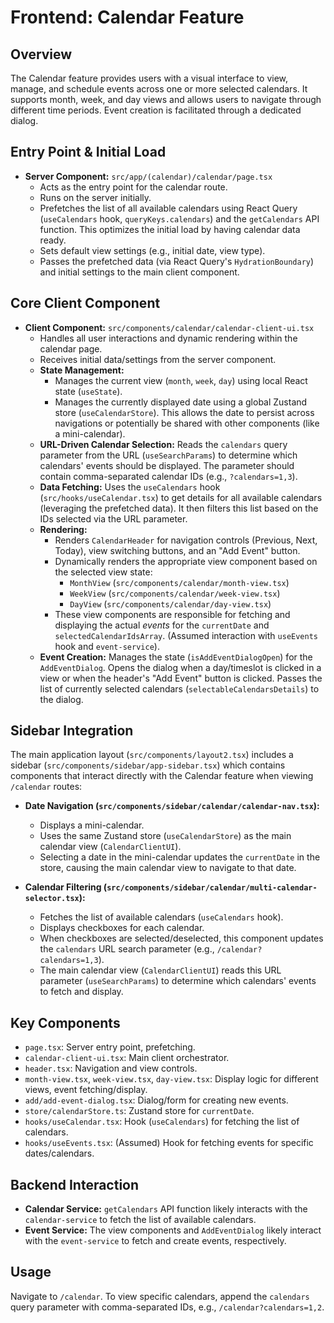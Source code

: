 # Frontend: Calendar Feature

## Overview

The Calendar feature provides users with a visual interface to view, manage, and schedule events across one or more selected calendars. It supports month, week, and day views and allows users to navigate through different time periods. Event creation is facilitated through a dedicated dialog.

## Entry Point & Initial Load

- **Server Component:** `src/app/(calendar)/calendar/page.tsx`
  - Acts as the entry point for the calendar route.
  - Runs on the server initially.
  - Prefetches the list of all available calendars using React Query (`useCalendars` hook, `queryKeys.calendars`) and the `getCalendars` API function. This optimizes the initial load by having calendar data ready.
  - Sets default view settings (e.g., initial date, view type).
  - Passes the prefetched data (via React Query's `HydrationBoundary`) and initial settings to the main client component.

## Core Client Component

- **Client Component:** `src/components/calendar/calendar-client-ui.tsx`
  - Handles all user interactions and dynamic rendering within the calendar page.
  - Receives initial data/settings from the server component.
  - **State Management:**
    - Manages the current view (`month`, `week`, `day`) using local React state (`useState`).
    - Manages the currently displayed date using a global Zustand store (`useCalendarStore`). This allows the date to persist across navigations or potentially be shared with other components (like a mini-calendar).
  - **URL-Driven Calendar Selection:** Reads the `calendars` query parameter from the URL (`useSearchParams`) to determine which calendars' events should be displayed. The parameter should contain comma-separated calendar IDs (e.g., `?calendars=1,3`).
  - **Data Fetching:** Uses the `useCalendars` hook (`src/hooks/useCalendar.tsx`) to get details for all available calendars (leveraging the prefetched data). It then filters this list based on the IDs selected via the URL parameter.
  - **Rendering:**
    - Renders `CalendarHeader` for navigation controls (Previous, Next, Today), view switching buttons, and an "Add Event" button.
    - Dynamically renders the appropriate view component based on the selected view state:
      - `MonthView` (`src/components/calendar/month-view.tsx`)
      - `WeekView` (`src/components/calendar/week-view.tsx`)
      - `DayView` (`src/components/calendar/day-view.tsx`)
    - These view components are responsible for fetching and displaying the actual _events_ for the `currentDate` and `selectedCalendarIdsArray`. (Assumed interaction with `useEvents` hook and `event-service`).
  - **Event Creation:** Manages the state (`isAddEventDialogOpen`) for the `AddEventDialog`. Opens the dialog when a day/timeslot is clicked in a view or when the header's "Add Event" button is clicked. Passes the list of currently selected calendars (`selectableCalendarsDetails`) to the dialog.

## Sidebar Integration

The main application layout (`src/components/layout2.tsx`) includes a sidebar (`src/components/sidebar/app-sidebar.tsx`) which contains components that interact directly with the Calendar feature when viewing `/calendar` routes:

- **Date Navigation (`src/components/sidebar/calendar/calendar-nav.tsx`):**

  - Displays a mini-calendar.
  - Uses the same Zustand store (`useCalendarStore`) as the main calendar view (`CalendarClientUI`).
  - Selecting a date in the mini-calendar updates the `currentDate` in the store, causing the main calendar view to navigate to that date.

- **Calendar Filtering (`src/components/sidebar/calendar/multi-calendar-selector.tsx`):**
  - Fetches the list of available calendars (`useCalendars` hook).
  - Displays checkboxes for each calendar.
  - When checkboxes are selected/deselected, this component updates the `calendars` URL search parameter (e.g., `/calendar?calendars=1,3`).
  - The main calendar view (`CalendarClientUI`) reads this URL parameter (`useSearchParams`) to determine which calendars' events to fetch and display.

## Key Components

- `page.tsx`: Server entry point, prefetching.
- `calendar-client-ui.tsx`: Main client orchestrator.
- `header.tsx`: Navigation and view controls.
- `month-view.tsx`, `week-view.tsx`, `day-view.tsx`: Display logic for different views, event fetching/display.
- `add/add-event-dialog.tsx`: Dialog/form for creating new events.
- `store/calendarStore.ts`: Zustand store for `currentDate`.
- `hooks/useCalendar.tsx`: Hook (`useCalendars`) for fetching the list of calendars.
- `hooks/useEvents.tsx`: (Assumed) Hook for fetching events for specific dates/calendars.

## Backend Interaction

- **Calendar Service:** `getCalendars` API function likely interacts with the `calendar-service` to fetch the list of available calendars.
- **Event Service:** The view components and `AddEventDialog` likely interact with the `event-service` to fetch and create events, respectively.

## Usage

Navigate to `/calendar`. To view specific calendars, append the `calendars` query parameter with comma-separated IDs, e.g., `/calendar?calendars=1,2`.
